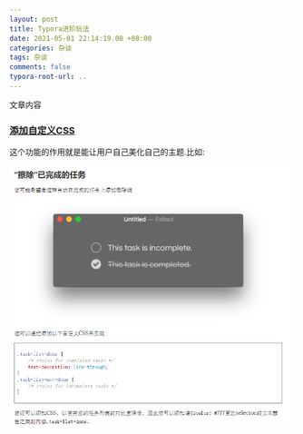 ```yaml
---
layout: post
title: Typora进阶玩法
date: 2021-05-01 22:14:19.00 +08:00
categories: 杂谈
tags: 杂谈
comments: false
typora-root-url: ..
---
```


文章内容



### [添加自定义CSS](https://support.typora.io/Add-Custom-CSS/)

这个功能的作用就是能让用户自己美化自己的主题.比如:

![image-20210501221651074](../assets-images/2021-05-01-杂谈-Typora进阶玩法-imgs/image-20210501221651074.png)
